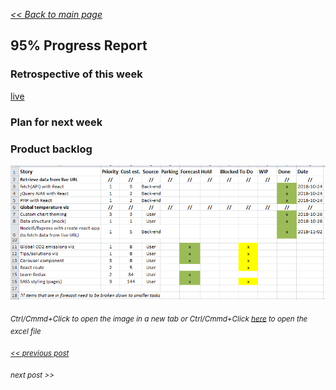 _[<< Back to main page](https://maggievu.github.io/learning-reactjs/)_

## 95% Progress Report

### Retrospective of this week

[live](https://docs.google.com/presentation/d/16qHXn7faBJVQE-y7LHSkzeP9LUYm38Hh0cgaEM6iR2k/edit#slide=id.g4453229839_0_9)

### Plan for next week



### Product backlog

[![Excel Backlog](../assets/images/week-10-29/project-40.png "Excel Backlog")](https://maggievu.github.io/learning-reactjs/assets/images/week-10-29/project-40.png)

_<sub>Ctrl/Cmmd+Click to open the image in a new tab or Ctrl/Cmmd+Click [here](https://drive.google.com/open?id=18PGWuh6UoTUE69R7_MoA-4jQ9zRPGQdT) to open the excel file</sub>_


_<sub>[<< previous post](week-11-19)</sub>_

_<sub>next post >>[](week-12-03)</sub>_
